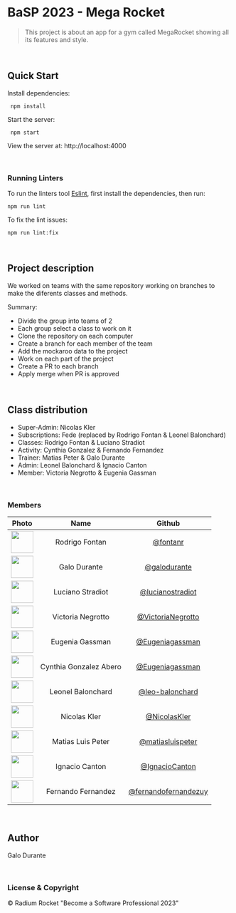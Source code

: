 # BaSP 2023 - Mega Rocket

>This project is about an app for a gym called MegaRocket showing all its features and style.

<br>

## Quick Start

Install dependencies:

```console
 npm install
```

Start the server:

```console
 npm start
```

 View the server at: http://localhost:4000

<br>

 ### Running Linters

To run the linters tool [Eslint](https://eslint.org/), first install the dependencies, then run:

```console
npm run lint
```

To fix the lint issues:

```console
npm run lint:fix
```

<br>

## Project description
We worked on teams with the same repository working on branches to make the diferents classes and methods.

Summary:
- Divide the group into teams of 2
- Each group select a class to work on it
- Clone the repository on each computer
- Create a branch for each member of the team
- Add the mockaroo data to the project
- Work on each part of the project
- Create a PR to each branch
- Apply merge when PR is approved

<br>

## Class distribution
- Super-Admin: Nicolas Kler
- Subscriptions: Fede (replaced by Rodrigo Fontan & Leonel Balonchard)
- Classes: Rodrigo Fontan & Luciano Stradiot
- Activity: Cynthia Gonzalez & Fernando Fernandez
- Trainer: Matias Peter & Galo Durante
- Admin: Leonel Balonchard & Ignacio Canton
- Member: Victoria Negrotto & Eugenia Gassman

<br>

### Members

|Photo | Name  | Github
| :-----: | :-----: | :-----: |
<img src="https://avatars.githubusercontent.com/u/123534779?v=4" height="50" width="50">| Rodrigo Fontan | [@fontanr](https://github.com/fontanr)
<img src="https://avatars.githubusercontent.com/u/94940495?s=400&u=51485cc5a67dc43c80d0ae28613dee4bbab9a1e2&v=4" height="50" width="50">| Galo Durante | [@galodurante](https://github.com/galodurante)
<img src="https://avatars.githubusercontent.com/u/99558033?v=4" height="50" width="50">| Luciano Stradiot | [@lucianostradiot](https://github.com/lucianostradiot)
<img src="https://avatars.githubusercontent.com/u/127455772?v=4" height="50" width="50">| Victoria Negrotto | [@VictoriaNegrotto](https://github.com/VictoriaNegrotto)
<img src="https://avatars.githubusercontent.com/u/53584419?v=4" height="50" width="50">| Eugenia Gassman | [@Eugeniagassman](https://github.com/Eugeniagassman)
<img src="https://avatars.githubusercontent.com/u/88636656?v=4" height="50" width="50">| Cynthia Gonzalez Abero | [@Eugeniagassman](https://github.com/cyngonzalezabero)
<img src="https://avatars.githubusercontent.com/u/127451517?v=4" height="50" width="50">| Leonel Balonchard | [@leo-balonchard](https://github.com/leo-balonchard)
<img src="https://avatars.githubusercontent.com/u/127523041?v=4" height="50" width="50">| Nicolas Kler | [@NicolasKler](https://github.com/NicolasKler)
<img src="https://avatars.githubusercontent.com/u/127539369?v=4" height="50" width="50">| Matias Luis Peter | [@matiasluispeter](https://github.com/matiasluispeter)
<img src="https://avatars.githubusercontent.com/u/104109587?v=4" height="50" width="50">| Ignacio Canton | [@IgnacioCanton](https://github.com/IgnacioCanton)
<img src="https://avatars.githubusercontent.com/u/83631907?v=4" height="50" width="50">| Fernando Fernandez | [@fernandofernandezuy](https://github.com/fernandofernandezuy)
<br>

## Author
Galo Durante

<br>

### License & Copyright

© Radium Rocket "Become a Software Professional 2023"
